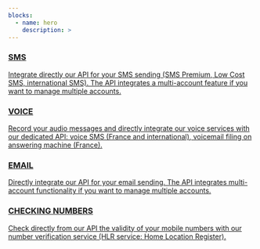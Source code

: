 ```yaml
---
blocks:
  - name: hero
    description: >
---
```



  <div class="features">
    <div class="feature">
      <a href="/docs/sms/smsp1">
        <i class="bi bi-chat-dots feature-icon"></i>
        <h3 >SMS</h3>
        <p>Integrate directly our API for your SMS sending (SMS Premium, Low Cost SMS, international SMS). 
        The API integrates a multi-account feature if you want to manage multiple accounts.</p>
      </a>
    </div>
    <div class="feature">
      <a href="docs/VOIX/introduction">
        <i class="bi bi-mic feature-icon"></i>
        <h3>VOICE</h3>
        <p>Record your audio messages and directly integrate our voice services with our dedicated API: 
        voice SMS (France and international), voicemail filing on answering machine (France).</p>
      </a>
    </div>
    <div class="feature">
      <a href="docs/MAIL/introduction">
        <i class="bi bi-envelope feature-icon"></i>
        <h3>EMAIL</h3>
        <p>Directly integrate our API for your email sending. The API integrates multi-account functionality 
          if you want to manage multiple accounts.</p>
      </a>
    </div>
    <div class="feature">
      <a href="docs/VERIFICATION_NUMERO/introduction">
        <i class="bi bi-check2-square feature-icon"></i>
        <h3>CHECKING NUMBERS</h3>
        <p>Check directly from our API the validity of your mobile numbers with 
        our number verification service (HLR service: Home Location Register).</p>
      </a>
    </div>
  </div>

